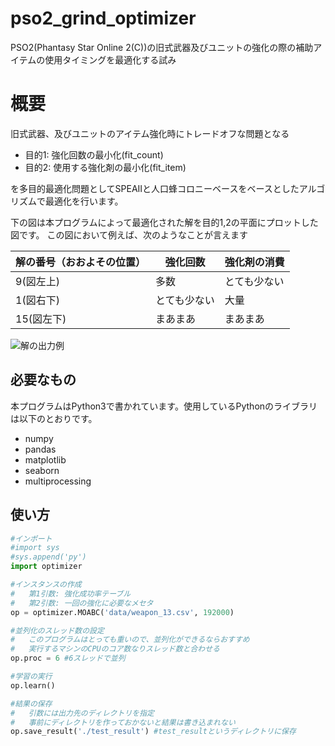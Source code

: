 # pso2_grind_optimizer
PSO2(Phantasy Star Online 2(C))の旧式武器及びユニットの強化の際の補助アイテムの使用タイミングを最適化する試み

# 概要
旧式武器、及びユニットのアイテム強化時にトレードオフな問題となる
- 目的1: 強化回数の最小化(fit_count)
- 目的2: 使用する強化剤の最小化(fit_item)

を多目的最適化問題としてSPEAIIと人口蜂コロニーベースをベースとしたアルゴリズムで最適化を行います。

下の図は本プログラムによって最適化された解を目的1,2の平面にプロットした図です。
この図において例えば、次のようなことが言えます

| 解の番号（おおよその位置） | 強化回数     | 強化剤の消費 |
|----------------------------|--------------|--------------|
| 9(図左上)                  | 多数         | とても少ない |
| 1(図右下)                  | とても少ない | 大量         |
| 15(図左下)                 | まあまあ     | まあまあ     |

![解の出力例](https://raw.githubusercontent.com/wiki/curiburn/pso2_grind_optimizer/images/example/pareto_front.png  "解の出力例")

## 必要なもの
本プログラムはPython3で書かれています。使用しているPythonのライブラリは以下のとおりです。

- numpy
- pandas
- matplotlib
- seaborn
- multiprocessing

## 使い方
```python
#インポート
#import sys
#sys.append('py')
import optimizer

#インスタンスの作成
#	第1引数: 強化成功率テーブル
#	第2引数: 一回の強化に必要なメセタ
op = optimizer.MOABC('data/weapon_13.csv', 192000)

#並列化のスレッド数の設定
#	このプログラムはとっても重いので、並列化ができるならおすすめ
#	実行するマシンのCPUのコア数なりスレッド数と合わせる
op.proc = 6	#6スレッドで並列

#学習の実行
op.learn()

#結果の保存
#	引数には出力先のディレクトリを指定
#	事前にディレクトリを作っておかないと結果は書き込まれない
op.save_result('./test_result')	#test_resultというディレクトリに保存
```